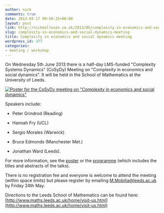 ```yaml
---
author: nick
comments: true
date: 2013-05-17 09:50:25+00:00
layout: post
link: http://nickmalleson.co.uk/2013/05/complexity-in-economics-and-social-dynamics-meeting/
slug: complexity-in-economics-and-social-dynamics-meeting
title: Complexity in economics and social dynamics meeting
wordpress_id: 377
categories:
- meeting / workshop
---
```


On Wednesday 5th June 2013 there is a half-day LMS-funded "Complexity Systems Dynamics" (CoSyDy) Meeting on "Complexity in economics and social dynamics". It will be held in the School of Mathematics at the University of Leeds.

[![Poster for the CoSyDy meeting on "Complexity in economics and social dynamics"](http://nickmalleson.co.uk/wp-content/uploads/2013/05/CoSyDy_June2013_poster-211x300.png)](http://www1.maths.leeds.ac.uk/~amtmmo/CoSyDy_June2013_poster.pdf)

Speakers include:



	
  * Peter Grindrod (Reading)

	
  * Hannah Fry (UCL)

	
  * Sergio Morales (Warwick)

	
  * Bruce Edmonds (Manchester Met.)

	
  * Jonathan Ward (Leeds).




For more information, see the [poster](http://www1.maths.leeds.ac.uk/~amtmmo/CoSyDy_June2013_poster.pdf) or the [programme](http://www1.maths.leeds.ac.uk/~amtmmo/CoSyDy_June2013_programme.pdf) (which includes the titles and abstracts of the talks).


There is no registration fee and everyone is welcome to attend the meeting (within space limits) but please register by emailing M.Mobilia@leeds.ac.uk by Friday 24th May.

Directions to the Leeds School of Mathematics can be found here:
[http://www.maths.leeds.ac.uk/home/visit-us.html](http://www.maths.leeds.ac.uk/home/visit-us.html)
